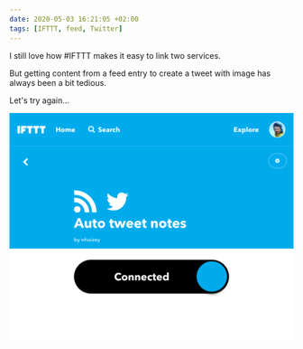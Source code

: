 ```yaml
---
date: 2020-05-03 16:21:05 +02:00
tags: [IFTTT, feed, Twitter]
---
```


I still love how #IFTTT makes it easy to link two services.

But getting content from a feed entry to create a tweet with image has always been a bit tedious.

Let's try again…

![Screenshot of an "applet" in IFTTT](ifttt-feed-to-tweet.png)